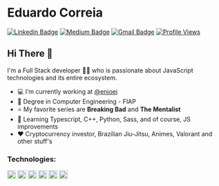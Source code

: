 # Eduardo Correia
[![Linkedin Badge](https://img.shields.io/badge/-LinkedIn-blue?style=flat-square&logo=Linkedin&logoColor=white&link=https://www.linkedin.com/in/devcorreia/)](https://www.linkedin.com/in/devcorreia/)
[![Medium Badge](https://img.shields.io/badge/-Medium-000?style=flat-square&logo=Medium&logoColor=white&&link=https://medium.com/@devcorreia)](https://medium.com/@devcorreia)
[![Gmail Badge](https://img.shields.io/badge/-Gmail-c14438?style=flat-square&logo=Gmail&logoColor=white&link=mailto:ecorreia.fit@gmail.com)](mailto:ecorreia.fit@gmail.com)
[![Profile Views](https://visitor-badge.glitch.me/badge?page_id=github/devcorreia)](https://github.com/devcorreia)

## Hi There 👋
I'm a Full Stack developer 👨‍💻 who is passionate about JavaScript technologies and its entire ecosystem. 

- :computer: I’m currently working at [@enjoei](https://github.com/enjoei)
- :school: Degree in Computer Engineering - FIAP
- :star: My favorite series are **Breaking Bad** and **The Mentalist**
- :blue_book: Learning Typescript, C++, Python, Sass, and of course, JS improvements
- :hearts: Cryptocurrency investor, Brazilian Jiu-Jitsu, Animes, Valorant and other stuff's

### Technologies:
<code><img height="20" src="https://user-images.githubusercontent.com/36170400/116083423-f7466380-a672-11eb-9868-5cd91cc8dcc8.png"></code>
<code><img height="20" src="https://user-images.githubusercontent.com/36170400/116083429-f8779080-a672-11eb-8701-49ebc8515870.png"></code>
<code><img height="20" src="https://user-images.githubusercontent.com/36170400/116082882-4cce4080-a672-11eb-84a3-9df45b6e8c91.png"></code>
<code><img height="20" src="https://user-images.githubusercontent.com/36170400/116082894-52c42180-a672-11eb-86a5-d76288f050ac.png"></code>
<code><img height="20" src="https://user-images.githubusercontent.com/36170400/116082885-4fc93100-a672-11eb-8b55-f2c46db1cc8f.png"></code>
<code><img height="20" src="https://user-images.githubusercontent.com/36170400/116082888-5192f480-a672-11eb-9780-def61887642e.png"></code>
